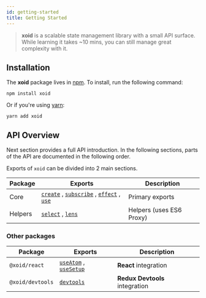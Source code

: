 ```yaml
---
id: getting-started
title: Getting Started
---
```


> **xoid** is a scalable state management library with a small API surface.
> While learning it takes ~10 mins, you can still manage great complexity with it.


## Installation

The **xoid** package lives in <a href="https://www.npmjs.com/get-npm" target="_blank">npm</a>. To install, run the following command:

```shell
npm install xoid
```

Or if you're using <a href="https://classic.yarnpkg.com/en/docs/install/" target="_blank">yarn</a>:

```shell
yarn add xoid
```

## API Overview

Next section provides a full API introduction. In the following sections, parts of the API are documented in the following order.

Exports of `xoid` can be divided into 2 main sections.

| Package | Exports           | Description |
| - | - | - |
| Core | [`create`](api/create) , [`subscribe`](api/subscribe) , [`effect`](api/effect) , [`use`](api/use) | Primary exports |
| Helpers | [`select`](api/select) , [`lens`](api/lens) | Helpers (uses ES6 Proxy) |

### Other packages

| Package        | Exports           | Description |
| - | - | - |
| `@xoid/react`| [`useAtom`](api-react/useatom) , [`useSetup`](api-react/usesetup) | **React** integration |
| `@xoid/devtools` | [`devtools`](./recipes/redux-devtools-integration) | **Redux Devtools** integration |
